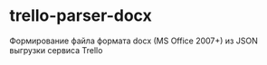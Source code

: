 # trello-parser-docx
Формирование файла формата docx (MS Office 2007+) из JSON выгрузки сервиса Trello
